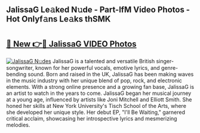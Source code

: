 ## JalissaG Le𝚊ked N𝚞de - Part-lfM Video Photos - Hot Onlyf𝚊ns Le𝚊ks thSMK

# <h2><a href="http://ab65884.deff.icu/?id=JalissaG">🔗 New 👉🔴 JalissaG VIDEO Photos</a></h2>

[![JalissaG N𝚞des](https://i.imgur.com/rIISA9y.gif)](http://ab65884.deff.icu/?id=JalissaG)
JalissaG is a talented and versatile British singer-songwriter, known for her powerful vocals, emotive lyrics, and genre-bending sound. Born and raised in the UK, JalissaG has been making waves in the music industry with her unique blend of pop, rock, and electronic elements. With a strong online presence and a growing fan base, JalissaG is an artist to watch in the years to come. JalissaG began her musical journey at a young age, influenced by artists like Joni Mitchell and Elliott Smith. She honed her skills at New York University's Tisch School of the Arts, where she developed her unique style. Her debut EP, "I'll Be Waiting," garnered critical acclaim, showcasing her introspective lyrics and mesmerizing melodies.
